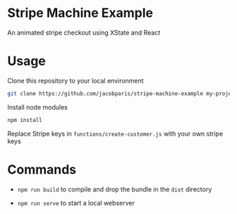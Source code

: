 # Stripe Machine Example

An animated stripe checkout using XState and React


# Usage

Clone this repository to your local environment

```sh
git clone https://github.com/jacobparis/stripe-machine-example my-project
```

Install node modules

```sh
npm install
```

Replace Stripe keys in `functions/create-customer.js` with your own stripe keys

# Commands

* `npm run build` to compile and drop the bundle in the `dist` directory

* `npm run serve` to start a local webserver
